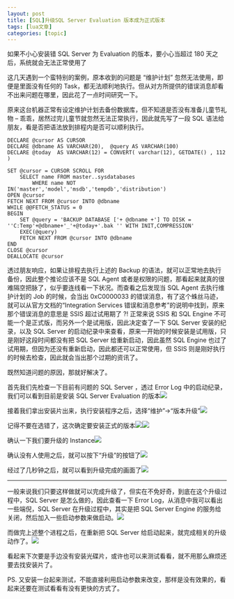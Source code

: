 ```yaml
---
layout: post
title: [SQL]升级SQL Server Evaluation 版本成为正式版本 
tags: [lua文章]
categories: [topic]
---
```

如果不小心安装错 SQL Server 为 Evaluation 的版本，要小心当超过 180 天之后，系统就会无法正常使用了

  

这几天遇到一个蛮特别的案例，原本收到的问题是 “维护计划” 忽然无法使用，即便是里面没有任何的
Task，都无法顺利地执行。但从对方所提供的错误消息却看不出来问题在哪里，因此花了一点时间研究一下。

原来这台机器正常有设定维护计划去备份数据库，但不知道是否没有准备儿童节礼物 – 乖乖，居然过完儿童节就忽然无法正常执行，因此就先写了一段 SQL
语法给朋友，看是否把语法放到排程内是否可以顺利执行。

    
    
    DECLARE @cursor AS CURSOR
    DECLARE @dbname AS VARCHAR(20),  @query AS VARCHAR(100)
    DECLARE @today  AS VARCHAR(12) = CONVERT( varchar(12), GETDATE() , 112 ) 
    
    SET @cursor = CURSOR SCROLL FOR
    	SELECT name FROM master..sysdatabases 
    		WHERE name NOT IN('master','model','msdb','tempdb','distribution')
    OPEN @cursor
    FETCH NEXT FROM @cursor INTO @dbname
    WHILE @@FETCH_STATUS = 0
    BEGIN
    	SET @query = 'BACKUP DATABASE ['+ @dbname +'] TO DISK = ''C:Temp'+@dbname+'_'+@today+'.bak '' WITH INIT,COMPRESSION'
    	EXEC(@query)
    	FETCH NEXT FROM @cursor INTO @dbname
    END
    CLOSE @cursor
    DEALLOCATE @cursor

透过朋友响应，如果让排程去执行上述的 Backup 的语法，就可以正常地去执行备份，因此整个推论应该不是 SQL Agent
或者是权限的问题，那看起来就真的很难隔空把脉了，似乎要连线看一下状况。而查看之后发现当 SQL Agent 去执行维护计划的 Job 的时候，会当出
0xC0000033 的错误消息，有了这个蛛丝马迹，就可以从官方文档的“Integration Services
错误和消息参考”的说明中找到，原来那个错误消息的意思是 SSIS 超过试用期了 ?! 正常来说 SSIS 和 SQL Engine
不可能一个是正式版，而另外一个是试用版，因此决定查了一下 SQL Server 安装的纪录，以及 SQL Server
的启动纪录中来查看，原来一开始的时候安装是试用版，只是刚好这段时间都没有把 SQL Server 给重新启动，因此虽然 SQL Engine
也过了试用期，但因为还没有重新启动，因此都还可以正常使用，但 SSIS 则是刚好执行的时候去检查，因此就会当出那个过期的资讯了。

既然知道问题的原因，那就好解决了。

首先我们先检查一下目前有问题的 SQL Server ，透过 Error Log 中的启动纪录，我们可以看到目前是安装 SQL Server
Evaluation
的版本![](https://az787680.vo.msecnd.net/user/jamesfu/6a04b2c4-8316-4898-97c2-48c21dfb324f/1554894739_28274.png)

接着我们拿出安装片出来，执行安装程序之后，选择“维护”→“版本升级”![](https://az787680.vo.msecnd.net/user/jamesfu/6a04b2c4-8316-4898-97c2-48c21dfb324f/1554894676_20912.png)

记得不要在选错了，这次确定要安装正式的版本![](https://az787680.vo.msecnd.net/user/jamesfu/6a04b2c4-8316-4898-97c2-48c21dfb324f/1554894997_72331.png)![](https://az787680.vo.msecnd.net/user/jamesfu/6a04b2c4-8316-4898-97c2-48c21dfb324f/1554895071_45682.png)

确认一下我们要升级的
Instance![](https://az787680.vo.msecnd.net/user/jamesfu/6a04b2c4-8316-4898-97c2-48c21dfb324f/1554895115_64591.png)

确认没有人使用之后，就可以按下“升级”的按钮了![](https://az787680.vo.msecnd.net/user/jamesfu/6a04b2c4-8316-4898-97c2-48c21dfb324f/1554895187_0138.png)

经过了几秒钟之后，就可以看到升级完成的画面了![](https://az787680.vo.msecnd.net/user/jamesfu/6a04b2c4-8316-4898-97c2-48c21dfb324f/1554895308_46227.png)

* * *

一般来说我们只要这样做就可以完成升级了，但实在不免好奇，到底在这个升级过程中，SQL Server 是怎么做的，因此查看一下 Error
Log，从消息中我可以看出一些端倪，SQL Server 在升级过程中，其实是把 SQL Server Engine
的服务给关闭，然后加入一些启动参数来做启动。![](https://az787680.vo.msecnd.net/user/jamesfu/6a04b2c4-8316-4898-97c2-48c21dfb324f/1554895506_7087.png)

而做完上述整个进程之后，在重新把 SQL Server
给启动起来，就完成相关的升级动作了。![](https://az787680.vo.msecnd.net/user/jamesfu/6a04b2c4-8316-4898-97c2-48c21dfb324f/1554895761_37029.png)

看起来下次要是手边没有安装光碟片，或许也可以来测试看看，就不用那么麻烦还要去找安装片了。

PS. 又安装一台起来测试，不能直接利用启动参数来改变，那样是没有效果的，看起来还要在测试看看有没有更快的方式了。